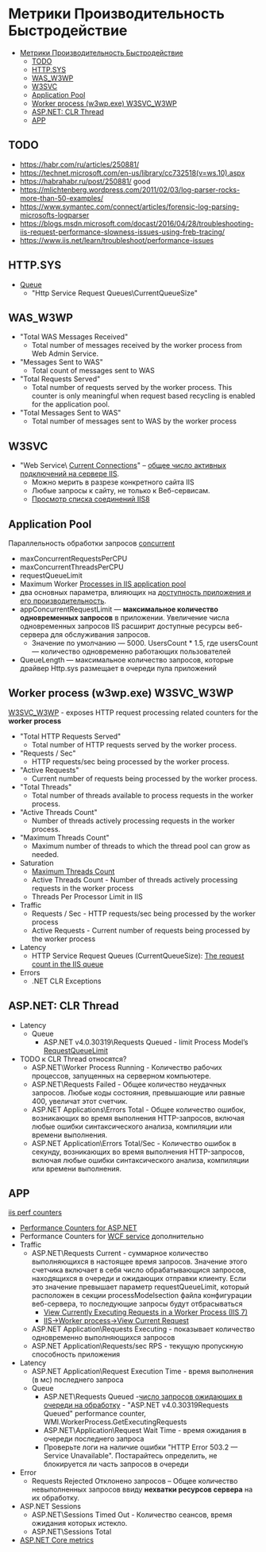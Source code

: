 # Метрики Производительность Быстродействие

- [Метрики Производительность Быстродействие](#метрики-производительность-быстродействие)
	- [TODO](#todo)
	- [HTTP.SYS](#httpsys)
	- [WAS\_W3WP](#was_w3wp)
	- [W3SVC](#w3svc)
	- [Application Pool](#application-pool)
	- [Worker process (w3wp.exe) W3SVC\_W3WP](#worker-process-w3wpexe-w3svc_w3wp)
	- [ASP.NET: CLR Thread](#aspnet-clr-thread)
	- [APP](#app)

## TODO

- <https://habr.com/ru/articles/250881/>
- <https://technet.microsoft.com/en-us/library/cc732518(v=ws.10).aspx>
- <https://habrahabr.ru/post/250881/>	good
- <https://mlichtenberg.wordpress.com/2011/02/03/log-parser-rocks-more-than-50-examples/>
- <https://www.symantec.com/connect/articles/forensic-log-parsing-microsofts-logparser>
- <https://blogs.msdn.microsoft.com/docast/2016/04/28/troubleshooting-iis-request-performance-slowness-issues-using-freb-tracing/>
- <https://www.iis.net/learn/troubleshoot/performance-issues>

## HTTP.SYS

- [Queue](https://blog.leansentry.com/all-about-iis-asp-net-request-queues/)
  - "Http Service Request Queues\CurrentQueueSize"

## WAS_W3WP

- "Total WAS Messages Received"
  - Total number of messages received by the worker process from Web Admin Service.
- "Messages Sent to WAS"
  - Total count of messages sent to WAS
- "Total Requests Served"
  - Total number of requests served by the worker process. This counter is only meaningful when request based recycling is enabled for the application pool.
- "Total Messages Sent to WAS"
  - Total number of messages sent to WAS by the worker process

## W3SVC

- "Web Service\ [Current Connections](http://www.microsoft.com/technet/prodtechnol/WindowsServer2003/Library/IIS/af36e903-75c3-4a4c-ae47-8663f8543b0c.mspx?mfr=true)" – [общее число активных подключений на сервере IIS](https://winitpro.ru/index.php/2015/02/13/monitoring-kolichestva-polzovatelej-na-sajte-iis/).
	- Можно мерить в разрезе конкретного сайта IIS
	- Любые запросы к сайту, не только к Веб-сервисам.
	- [Просмотр списка соединений IIS8](https://learn.microsoft.com/en-us/previous-versions/windows/it-pro/windows-server-2012-r2-and-2012/jj635856(v=ws.11))

## Application Pool

Параллельность обработки запросов [concurrent](https://www.dotnetfunda.com/articles/show/3485/11-tips-to-improve-wcf-restful-services-performance)

- maxConcurrentRequestsPerCPU
- maxConcurrentThreadsPerCPU
- requestQueueLimit
- Maximum Worker [Processes in IIS application pool](https://www.dotnetfunda.com/articles/show/3485/11-tips-to-improve-wcf-restful-services-performance)
- два основных параметра, влияющих на [доступность приложения и его производительность](https://habr.com/ru/articles/250881/).
- appConcurrentRequestLimit — __максимальное количество одновременных запросов__ в приложении. Увеличение числа одновременных запросов IIS расширит доступные ресурсы веб-сервера для обслуживания запросов.
  	- Значение по умолчанию — 5000. UsersCount * 1.5, где usersCount — количество одновременно работающих пользователей
- QueueLength — максимальное количество запросов, которые драйвер Http.sys размещает в очереди пула приложений

## Worker process (w3wp.exe) W3SVC_W3WP

[W3SVC_W3WP](https://blogs.iis.net/mailant/new-worker-process-performance-counters-in-iis7) - exposes HTTP request processing related counters for the __worker process__

- "Total HTTP Requests Served"
  - Total number of HTTP requests served by the worker process.
- "Requests / Sec"
  - HTTP requests/sec being processed by the worker process.
- "Active Requests"
  - Current number of requests being processed by the worker process.
- "Total Threads"
  - Total number of threads available to process requests in the worker process.
- "Active Threads Count"
  - Number of threads actively processing requests in the worker process.
- "Maximum Threads Count"
  - Maximum number of threads to which the thread pool can grow as needed.
- Saturation
	- [Maximum Threads Count](https://www.dotnetfunda.com/articles/show/3485/11-tips-to-improve-wcf-restful-services-performance)
	- Active Threads Count - Number of threads actively processing requests in the worker process
	- Threads Per Processor Limit in IIS
- Traffic
	- Requests / Sec - HTTP requests/sec being processed by the worker process
	- Active Requests - Current number of requests being processed by the worker process
- Latency
	- HTTP Service Request Queues (CurrentQueueSize): [The request count in the IIS queue](https://techcommunity.microsoft.com/t5/iis-support-blog/performance-counters-for-monitoring-iis/ba-p/683389)
- Errors
	- .NET CLR Exceptions

## ASP.NET: CLR Thread

- Latency
	- Queue
		- ASP.NET v4.0.30319\Requests Queued - limit Process Model’s [RequestQueueLimit](https://krishnansrinivasan.wordpress.com/2014/08/18/throttling-wcf-services-on-iis7/)
- TODO к CLR Thread относятся?
	- ASP.NET\Worker Process Running - Количество рабочих процессов, запущенных на серверном компьютере.
	- ASP.NET\Requests Failed - Общее количество неудачных запросов. Любые коды состояния, превышающие или равные 400, увеличат этот счетчик.
	- ASP.NET Applications\Errors Total - Общее количество ошибок, возникающих во время выполнения HTTP-запросов, включая любые ошибки синтаксического анализа, компиляции или времени выполнения.
	- ASP.NET Application\Errors Total/Sec - Количество ошибок в секунду, возникающих во время выполнения HTTP-запросов, включая любые ошибки синтаксического анализа, компиляции или времени выполнения.

## APP

[iis perf counters](https://msdn.microsoft.com/en-us/library!/ms972959.aspx?f=255&MSPPError=-2147217396)

- [Performance Counters for ASP.NET](https://msdn.microsoft.com/en-us/library/fxk122b4.aspx)
- Performance Counters for [WCF service](../../protocols.integration/wcf.md) дополнительно
- Traffic
	- ASP.NET\Requests Current - суммарное количество выполняющихся в настоящее время запросов. Значение этого счетчика включает в себя число обрабатывающися запросов, находящихся в очереди и ожидающих отправки клиенту. Если это значение превышает параметр requestQueueLimit, который расположен в секции processModelsection файла конфигурации веб-сервера, то последующие запросы будут отбрасываться
		- [View Currently Executing Requests in a Worker Process (IIS 7)](https://technet.microsoft.com/en-us/library/cc732518(v=ws.10).aspx)
		- [IIS->Worker process->View Current Request](https://habrahabr.ru/post/250881/)
	- ASP.NET Application\Requests Executing - показывает количество одновременно выполняющихся запросов
	- ASP.NET Application\Requests/sec RPS - текущую пропускную способность приложения
- Latency
	- ASP.NET Application\Request Execution Time - время выполнения (в мс) последнего запроса
	- Queue
		- ASP.NET\Requests Queued -[число запросов ожидающих в очереди на обработку](https://habrahabr.ru/post/250881/) - "ASP.NET v4.0.30319Requests Queued" performance counter, WMI.WorkerProcess.GetExecutingRequests
		- ASP.NET\Application\Request Wait Time - время ожидания в очереди последнего запроса
		- Проверьте логи на наличие ошибки "HTTP Error 503.2 — Service Unavailable". Постарайтесь определить, не блокируется ли часть запросов в очереди
- Error
	- Requests Rejected Отклонено запросов – Общее количество невыполненных запросов ввиду __нехватки ресурсов сервера__ на их обработку.
- ASP.NET Sessions
	- ASP.NET\Sessions Timed Out - Количество сеансов, время ожидания которых истекло.
	- ASP.NET\Sessions Total
- [ASP.NET Core metrics](https://github.com/dotnet/aspnetcore/issues/47536)
